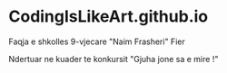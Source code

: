 # CodingIsLikeArt.github.io
Faqja e shkolles 9-vjecare "Naim Frasheri" Fier

Ndertuar ne kuader te konkursit "Gjuha jone sa e mire !"
